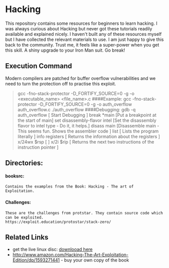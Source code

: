 Hacking
====

This repository contains some resources for beginners to learn hacking. I was always curious about Hacking but never got these tutorials readily available and explained nicely. I haven't built any of these resources myself but I have collected the relevant materials to use. I am just happy to give this back to the community. Trust me, it feels like a super-power when you get this skill. A shiny upgrade to your Iron Man suit. Go break!

## Execution Command
Modern compilers are patched for buffer overflow vulnerabilities and we need to turn the protection off to practise this exploit.

   > gcc -fno-stack-protector -D_FORTIFY_SOURCE=0 -g -o <executable_name> <file_name>.c
####Example:
   > gcc -fno-stack-protector -D_FORTIFY_SOURCE=0 -g -o auth_overflow auth_overflow.c
   > ./auth_overflow
####Debugging:
   > gdb -q auth_overflow [ Start Debugging ]
   > break *main [Put a breakpoint at the start of main]
   > set disassembly-flavor intel [Set the disassembly flavor to intel type - Do it, it helps.]
   > disass main [Disassemble main - This seems fun. Shows the assembler code ]
   > list [ Lists the program literally ]
   > info registers [ Returns the information about the registers ]
   > x/24wx $rsp [ ]
   > x/2i $rip [ Returns the next two instructions of the instruction pointer ]


## Directories:
#### booksrc:
    Contains the examples from the Book: Hacking - The art of Exploitation.
    
#### Challenges:
    These are the challenges from protstar. They contain source code which can be exploited.
    https://exploit.education/protostar/stack-zero/
    



## Related Links
* get the live linux disc: [downlooad here](https://www.dropbox.com/s/eho0p2q8oaz53h1/hacking-live-1.0.iso?dl=0)
* http://www.amazon.com/Hacking-The-Art-Exploitation-Edition/dp/1593271441 - buy your own copy of the book
